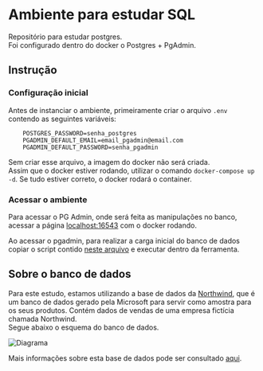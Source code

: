 # Ambiente para estudar SQL
Repositório para estudar postgres.  
Foi configurado dentro do docker o Postgres + PgAdmin.

## Instrução

### Configuração inicial
Antes de instanciar o ambiente, primeiramente criar o arquivo `.env` contendo as seguintes variáveis:


```
    POSTGRES_PASSWORD=senha_postgres
    PGADMIN_DEFAULT_EMAIL=email_pgadmin@email.com
    PGADMIN_DEFAULT_PASSWORD=senha_pgadmin
```

Sem criar esse arquivo, a imagem do docker não será criada.  
Assim que o docker estiver rodando, utilizar o comando `docker-compose up -d`. Se tudo estiver correto, o docker rodará o container.


### Acessar o ambiente  
Para acessar o PG Admin, onde será feita as manipulações no banco, acessar a página [localhost:16543](http://localhost:16543/) com o docker rodando.  

Ao acessar o pgadmin, para realizar a carga inicial do banco de dados copiar o script contido [neste arquivo](comandos%20sql/create_table.sql) e executar dentro da ferramenta.

## Sobre o banco de dados  
Para este estudo, estamos utilizando a base de dados da [Northwind](https://github.com/pthom/northwind_psql), que é um banco de dados gerado pela Microsoft para servir como amostra para os seus produtos. Contém dados de vendas de uma empresa fictícia chamada Northwind.  
Segue abaixo o esquema do banco de dados.

![Diagrama](/estudo-postgres/img/northwind-er-diagram.png "Diagrama ER")  

Mais informações sobre esta base de dados pode ser consultado [aqui](https://docs.yugabyte.com/preview/sample-data/northwind/).